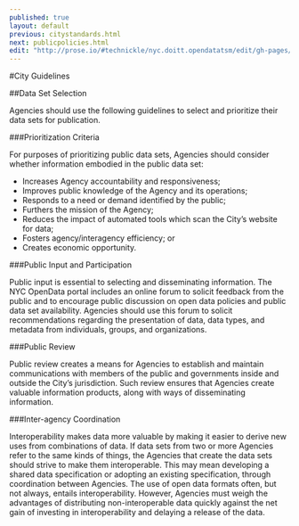 ```yaml
---
published: true
layout: default
previous: citystandards.html
next: publicpolicies.html
edit: "http://prose.io/#technickle/nyc.doitt.opendatatsm/edit/gh-pages/cityguidelines.markdown"
---
```


#City Guidelines

##Data Set Selection

Agencies should use the following guidelines to select and prioritize their data sets for publication.

###Prioritization Criteria 

For purposes of prioritizing public data sets, Agencies should consider whether information embodied in the public data set: 
- Increases Agency accountability and responsiveness;
- Improves public knowledge of the Agency and its operations;
- Responds to a need or demand identified by the public;
- Furthers the mission of the Agency;
- Reduces the impact of automated tools which scan the City’s website for data;
- Fosters agency/interagency efficiency; or
- Creates economic opportunity.

###Public Input and Participation

Public input is essential to selecting and disseminating information. The NYC OpenData portal includes an online forum to solicit feedback from the public and to encourage public discussion on open data policies and public data set availability. Agencies should use this forum to solicit recommendations regarding the presentation of data, data types, and metadata from individuals, groups, and organizations. 

###Public Review

Public review creates a means for Agencies to establish and maintain communications with members of the public and governments inside and outside the City’s jurisdiction. Such review ensures that Agencies create valuable information products, along with ways of disseminating information.

###Inter-agency Coordination

Interoperability makes data more valuable by making it easier to derive new uses from combinations of data. If data sets from two or more Agencies refer to the same kinds of things, the Agencies that create the data sets should strive to make them interoperable. This may mean developing a shared data specification or adopting an existing specification, through coordination between Agencies. The use of open data formats often, but not always, entails interoperability. However, Agencies must weigh the advantages of distributing non-interoperable data quickly against the net gain of investing in interoperability and delaying a release of the data.
